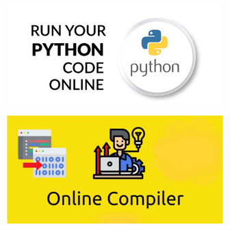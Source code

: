 <p align="center">
  <a href="https://samirpaul1.github.io/ide"> <img src="summary_large_image.jpeg"/> </a>
</p>

<p align="center">
  <a href="https://samirpaul1.github.io/ide/ide.html"> <img src="online-compiler-ide-editor-project-readme-image.jpg"/> </a>
</p>
